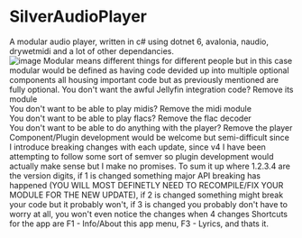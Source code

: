 # SilverAudioPlayer
A modular audio player, written in c# using dotnet 6, avalonia, naudio, drywetmidi and a lot of other dependancies.  
![image](https://user-images.githubusercontent.com/46320280/199335292-e41cf205-1484-4f92-8da3-2964c0bda517.png)
Modular means different things for different people but in this case modular would be defined as having code devided up into multiple optional components all housing important code but as previously mentioned are fully optional.
You don't want the awful Jellyfin integration code? Remove its module  
You don't want to be able to play midis? Remove the midi module  
You don't want to be able to play flacs? Remove the flac decoder  
You don't want to be able to do anything with the player? Remove the player  
Component/Plugin development would be welcome but semi-difficult since I introduce breaking changes with each update, since v4 I have been attempting to follow some sort of semver so plugin development would actually make sense but I make no promises. To sum it up where 1.2.3.4 are the version digits, if 1 is changed something major API breaking has happened (YOU WILL MOST DEFINETLY NEED TO RECOMPILE/FIX YOUR MODULE FOR THE NEW UPDATE), if 2 is changed something might break your code but it probably won't, if 3 is changed you probably don't have to worry at all, you won't even notice the changes when 4 changes
Shortcuts for the app are F1 - Info/About this app menu, F3 - Lyrics, and thats it.

